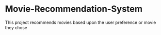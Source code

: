 # Movie-Recommendation-System
This project recommends movies based upon the user preference or movie they chose
